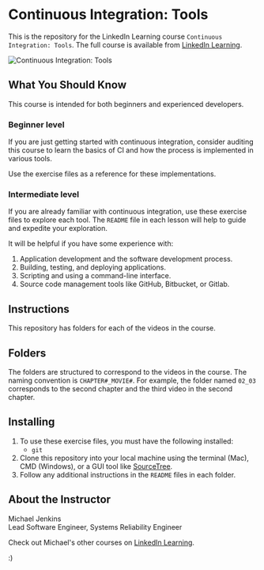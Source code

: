# Continuous Integration: Tools
This is the repository for the LinkedIn Learning course `Continuous Integration: Tools`.  The full course is available from [LinkedIn Learning][lil-course-url].

![Continuous Integration: Tools][lil-thumbnail-url] 

## What You Should Know
This course is intended for both beginners and experienced developers.

### Beginner level
If you are just getting started with continuous integration, consider auditing this course to learn the basics of CI and how the process is implemented in various tools.

Use the exercise files as a reference for these implementations.

### Intermediate level
If you are already familiar with continuous integration, use these exercise files to explore each tool.  The `README` file in each lesson will help to guide and expedite your exploration.

It will be helpful if you have some experience with:

1. Application development and the software development process.
2. Building, testing, and deploying applications.
3. Scripting and using a command-line interface.
4. Source code management tools like GitHub, Bitbucket, or Gitlab.
 
## Instructions
This repository has folders for each of the videos in the course.

## Folders
The folders are structured to correspond to the videos in the course. The naming convention is `CHAPTER#_MOVIE#`. For example, the folder named `02_03` corresponds to the second chapter and the third video in the second chapter.

## Installing
1. To use these exercise files, you must have the following installed:
	- `git`
1. Clone this repository into your local machine using the terminal (Mac), CMD (Windows), or a GUI tool like [SourceTree](https://www.sourcetreeapp.com/).
3. Follow any additional instructions in the `README` files in each folder.

## About the Instructor
Michael Jenkins      
Lead Software Engineer, Systems Reliability Engineer

Check out Michael's other courses on [LinkedIn Learning](https://www.linkedin.com/learning/instructors/michael-jenkins).

[0]: # (Replace these placeholder URLs with actual course URLs)

[lil-course-url]: https://www.linkedin.com/learning/
[lil-thumbnail-url]: https://placehold.co/600x400/EEE/31343C

:)

